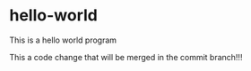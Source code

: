 # hello-world
This is a hello world program

This a code change that will be merged in the commit branch!!!
